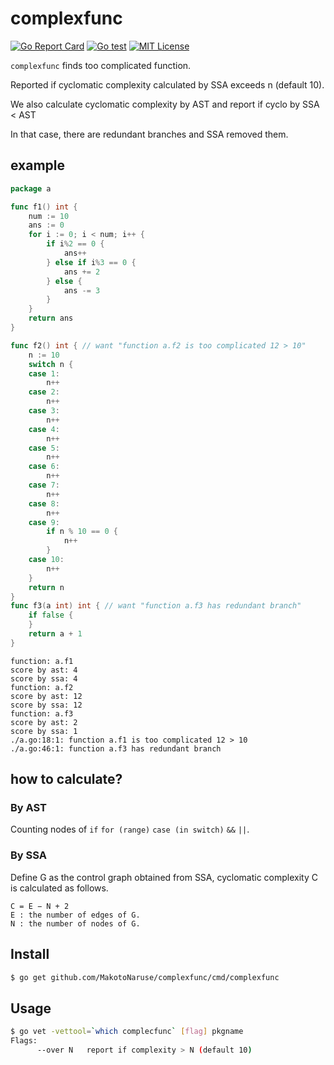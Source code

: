 # complexfunc
[![Go Report Card](https://goreportcard.com/badge/github.com/MakotoNaruse/complexfunc)](https://goreportcard.com/report/github.com/MakotoNaruse/complexfunc)
[![Go test](https://github.com/MakotoNaruse/complexfunc/workflows/Go%20test/badge.svg?branch=master)](https://github.com/MakotoNaruse/complexfunc/actions)
[![MIT License](http://img.shields.io/badge/license-MIT-blue.svg?style=flat)](LICENSE)

`complexfunc` finds too complicated function.

Reported if cyclomatic complexity calculated by SSA exceeds n (default 10).

We also calculate cyclomatic complexity by AST and report if cyclo by SSA < AST

In that case, there are redundant branches and SSA removed them.

## example
```go
package a

func f1() int {
	num := 10
	ans := 0
	for i := 0; i < num; i++ {
		if i%2 == 0 {
			ans++
		} else if i%3 == 0 {
			ans += 2
		} else {
			ans -= 3
		}
	}
	return ans
}

func f2() int { // want "function a.f2 is too complicated 12 > 10"
	n := 10
	switch n {
	case 1:
		n++
	case 2:
		n++
	case 3:
		n++
	case 4:
		n++
	case 5:
		n++
	case 6:
		n++
	case 7:
		n++
	case 8:
		n++
	case 9:
		if n % 10 == 0 {
			n++
		}
	case 10:
		n++
	}
	return n
}
func f3(a int) int { // want "function a.f3 has redundant branch"
	if false {
	}
	return a + 1
}
```
```console
function: a.f1
score by ast: 4
score by ssa: 4
function: a.f2
score by ast: 12
score by ssa: 12
function: a.f3
score by ast: 2
score by ssa: 1
./a.go:18:1: function a.f1 is too complicated 12 > 10
./a.go:46:1: function a.f3 has redundant branch
```

## how to calculate?
### By AST
Counting nodes of `if` `for (range)` `case (in switch)` `&&` `||`.
### By SSA
Define G as the control graph obtained from SSA, 
cyclomatic complexity C is calculated as follows.
```
C = E − N + 2
E : the number of edges of G.
N : the number of nodes of G.
```

## Install

```sh
$ go get github.com/MakotoNaruse/complexfunc/cmd/complexfunc
```

## Usage

```sh
$ go vet -vettool=`which complecfunc` [flag] pkgname
Flags:
      --over N   report if complexity > N (default 10)
```
